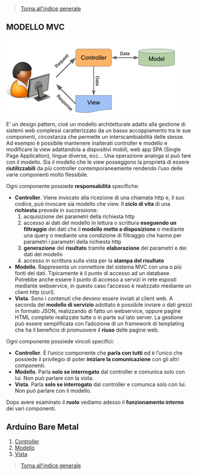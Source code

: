 >[Torna all'indice generale](main.md)   
## **MODELLO MVC**

![mvcmain](mvcmain.png)

E’ un design pattern, cioè un modello architetturale adatto alla gestione di sistemi web complessi caratterizzato da un basso accoppiamento tra le sue componenti, circostanza che permette un interscambiabilità delle stesse. Ad esempio è possibile mantenere inalterati controller e modello e modificare la view adattandola a dispositivi mobili, web app SPA (Single Page Application), lingue diverse, ecc…
Una operazione analoga si può fare con il modello. Sia il modello che le view posseggono la proprietà di essere **riutilizzabili** da più controller contemporaneamente rendendo l’uso delle varie componenti molto flessibile.

Ogni componente possiede **responsabilità** specifiche:
-	**Controller**. Viene invocato alla ricezione di una chiamata http e, il suo codice, può invocare sia modello che view. Il **ciclo di vita** di una **richiesta** prevede in successione:
    1.	acquisizione dei parametri della richiesta http 
    2.	accesso ai dati del modello in lettura o scrittura **eseguendo un filtraggio** dei dati che il **modello mette a disposizione** o mediante una query o mediante una condizione di filtraggio che hanno per parametri i parametri della richiesta http
    3.	**generazione** del **risultato** tramite **elaborazione** dei parametri e dei dati del modello
    4.	accesso in scrittura sulla vista per la **stampa del risultato**
-	**Modello**. Rappresenta un connettore del sistema MVC con una o più fonti dei dati. Tipicamente è il punto di accesso ad un database. Potrebbe anche essere il punto di accesso a servizi in rete esposti mediante webservice, in questo caso l’accesso è realizzato mediante un client http (curl).
-	**Vista**. Sono i contenuti che devono essere inviati al client web. A seconda del **modello di servizio** adottato è possibile inviare o dati grezzi in formato JSON, realizzando di fatto un webservice, oppure pagine HTML complete realizzate tutte o in parte sul lato server. La gestione può essere semplificata con l’adozione di un framework di templating che ha il beneficio di promuovere il **riuso** delle pagine web.

Ogni componente possiede vincoli specifici:
-	**Controller**. È l’unico componente che **parla con tutti** ed è l’unico che possiede il privilegio di poter **iniziare la comunicazione** con gli altri componenti.
-	**Modello**. Parla **solo se interrogato** dal controller e comunica solo con lui. Non può parlare con la vista.
-	**Vista**. Parla **solo se interrogato** dal controller e comunica solo con lui. Non può parlare con il modello.

Dopo avere esaminato il **ruolo** vediamo adesso il **funzionamento interno** dei vari componenti.

## Arduino Bare Metal
1. [Controller](controller.md)
2. [Modello](model.md)
3. [Vista](view.md)

>[Torna all'indice generale](main.md)
